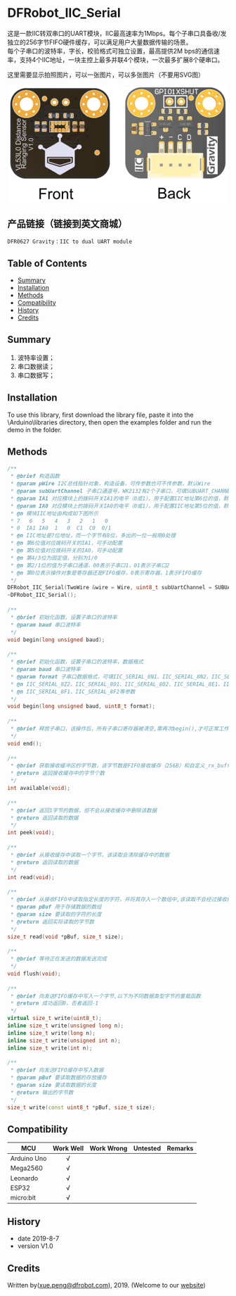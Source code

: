 # DFRobot_IIC_Serial
这是一款IIC转双串口的UART模块，IIC最高速率为1Mbps。每个子串口具备收/发独立的256字节FIFO硬件缓存，可以满足用户大量数据传输的场景。<br>
每个子串口的波特率，字长，校验格式可独立设置，最高提供2M bps的通信速率，支持4个IIC地址，一块主控上最多并联4个模块，一次最多扩展8个硬串口。<br>


这里需要显示拍照图片，可以一张图片，可以多张图片（不要用SVG图）

![正反面svg效果图](https://github.com/Arya11111/DFRobot_MCP23017/blob/master/resources/images/SEN0245svg1.png)


## 产品链接（链接到英文商城）
    DFR0627 Gravity：IIC to dual UART module
   
## Table of Contents

* [Summary](#summary)
* [Installation](#installation)
* [Methods](#methods)
* [Compatibility](#compatibility)
* [History](#history)
* [Credits](#credits)

## Summary
1. 波特率设置；<br>
2. 串口数据读；<br>
3. 串口数据写；<br>

## Installation

To use this library, first download the library file, paste it into the \Arduino\libraries directory, then open the examples folder and run the demo in the folder.

## Methods

```C++
/**
 * @brief 构造函数
 * @param pWire I2C总线指针对象，构造设备，可传参数也可不传参数，默认Wire
 * @param subUartChannel 子串口通道号，WK2132有2个子串口，可填SUBUART_CHANNEL_1或SUBUART_CHANNEL_2
 * @param IA1 对应模块上的拨码开关IA1的电平（0或1），用于配置IIC地址第6位的值，默认为1
 * @param IA0 对应模块上的拨码开关IA0的电平（0或1），用于配置IIC地址第5位的值，默认为1
 * @n 模块IIC地址由构成如下图所示
 * 7   6   5   4   3   2   1   0
 * 0  IA1 IA0  1   0  C1  C0  0/1
 * @n IIC地址是7位地址，而一个字节有8位，多出的一位一般用0处理
 * @n 第6位值对应拨码开关的IA1，可手动配置
 * @n 第5位值对应拨码开关的IA0，可手动配置
 * @n 第4/3位为固定值，分别为1/0
 * @n 第2/1位的值为子串口通道，00表示子串口1，01表示子串口2
 * @n 第0位表示操作对象是寄存器还是FIFO缓存，0表示寄存器，1表示FIFO缓存
 */
DFRobot_IIC_Serial(TwoWire &wire = Wire, uint8_t subUartChannel = SUBUART_CHANNEL_1, uint8_t IA1 = 1, uint8_t IA0 = 1);
~DFRobot_IIC_Serial();

/**
 * @brief 初始化函数，设置子串口的波特率
 * @param baud 串口波特率
 */
void begin(long unsigned baud);

/**
 * @brief 初始化函数，设置子串口的波特率，数据格式
 * @param baud 串口波特率
 * @param format 子串口数据格式，可填IIC_SERIAL_8N1、IIC_SERIAL_8N2、IIC_SERIAL_8Z1
 * @n IIC_SERIAL_8Z2、IIC_SERIAL_8O1、IIC_SERIAL_8O2、IIC_SERIAL_8E1、IIC_SERIAL_8E2
 * @n IIC_SERIAL_8F1、IIC_SERIAL_8F2等参数
 */
void begin(long unsigned baud, uint8_t format);

/**
 * @brief 释放子串口，该操作后，所有子串口寄存器被清空,需再次begin(),才可正常工作
 */
void end();

/**
 * @brief 获取接收缓冲区的字节数，该字节数是FIFO接收缓存（256B）和自定义_rx_buffer（31B）中总的字节数
 * @return 返回接收缓存中的字节个数
 */
int available(void);

/**
 * @brief 返回1字节的数据，但不会从接收缓存中删除该数据
 * @return 返回读取的数据
 */
int peek(void);

/**
 * @brief 从接收缓存中读取一个字节，该读取会清除缓存中的数据
 * @return 返回读取的数据
 */
int read(void);

/**
 * @brief 从接收FIFO中读取指定长度的字符，并将其存入一个数组中,该读取不会经过接收缓存。
 * @param pBuf 用于存储数据的数组
 * @param size 要读取的字符的长度
 * @return 返回实际读取的字节数
 */
size_t read(void *pBuf, size_t size);

/**
 * @brief 等待正在发送的数据发送完成
 */
void flush(void);

/**
 * @brief 向发送FIFO缓存中写入一个字节,以下为不同数据类型字节的重载函数
 * @return 成功返回0，否者返回-1
 */
virtual size_t write(uint8_t);
inline size_t write(unsigned long n);
inline size_t write(long n);
inline size_t write(unsigned int n);
inline size_t write(int n);

/**
 * @brief 向发送FIFO缓存中写入数据
 * @param pBuf 要读取数据的存放缓存
 * @param size 要读取数据的长度
 * @return 输出的字节数
 */
size_t write(const uint8_t *pBuf, size_t size);
```

## Compatibility

MCU                | Work Well    | Work Wrong   | Untested    | Remarks
------------------ | :----------: | :----------: | :---------: | -----
Arduino Uno        |      √       |              |             | 
Mega2560        |      √       |              |             | 
Leonardo        |      √       |              |             | 
ESP32         |      √       |              |             | 
micro:bit        |      √       |              |             | 

## History

- date 2019-8-7
- version V1.0

## Credits

Written by(xue.peng@dfrobot.com), 2019. (Welcome to our [website](https://www.dfrobot.com/))





